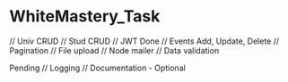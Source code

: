 # WhiteMastery_Task

// Univ CRUD 
// Stud CRUD
// JWT Done
// Events Add, Update, Delete
// Pagination
// File upload
// Node mailer
// Data validation 


Pending
// Logging
// Documentation - Optional